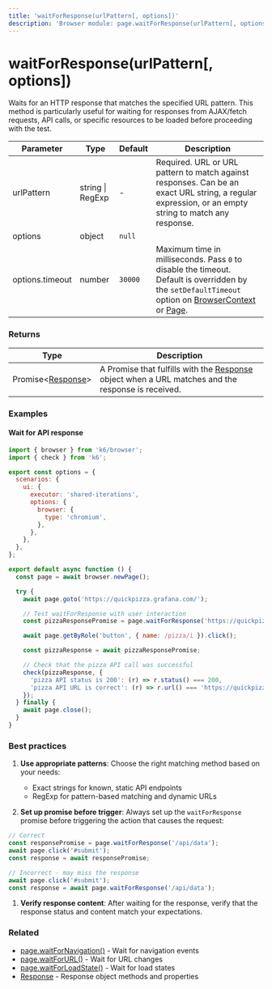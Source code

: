 ```yaml
---
title: 'waitForResponse(urlPattern[, options])'
description: 'Browser module: page.waitForResponse(urlPattern[, options]) method'
---
```


# waitForResponse(urlPattern[, options])

Waits for an HTTP response that matches the specified URL pattern. This method is particularly useful for waiting for responses from AJAX/fetch requests, API calls, or specific resources to be loaded before proceeding with the test.

| Parameter        | Type           | Default | Description                                                                                                                                                                                                                                                                                                         |
| ---------------- | -------------- | ------- | ------------------------------------------------------------------------------------------------------------------------------------------------------------------------------------------------------------------------------------------------------------------------------------------------------------------- |
| urlPattern       | string \| RegExp | -       | Required. URL or URL pattern to match against responses. Can be an exact URL string, a regular expression, or an empty string to match any response.                                                                                                                                                                |
| options          | object         | `null`  |                                                                                                                                                                                                                                                                                                                     |
| options.timeout  | number         | `30000` | Maximum time in milliseconds. Pass `0` to disable the timeout. Default is overridden by the `setDefaultTimeout` option on [BrowserContext](https://grafana.com/docs/k6/<K6_VERSION>/javascript-api/k6-browser/browsercontext/) or [Page](https://grafana.com/docs/k6/<K6_VERSION>/javascript-api/k6-browser/page/). |

### Returns

| Type                                                                                                       | Description                                                                                        |
| ---------------------------------------------------------------------------------------------------------- | -------------------------------------------------------------------------------------------------- |
| Promise<[Response](https://grafana.com/docs/k6/<K6_VERSION>/javascript-api/k6-browser/response/)> | A Promise that fulfills with the [Response](https://grafana.com/docs/k6/<K6_VERSION>/javascript-api/k6-browser/response/) object when a URL matches and the response is received. |

### Examples

#### Wait for API response

```javascript
import { browser } from 'k6/browser';
import { check } from 'k6';

export const options = {
  scenarios: {
    ui: {
      executor: 'shared-iterations',
      options: {
        browser: {
          type: 'chromium',
        },
      },
    },
  },
};

export default async function () {
  const page = await browser.newPage();

  try {
    await page.goto('https://quickpizza.grafana.com/');

    // Test waitForResponse with user interaction
    const pizzaResponsePromise = page.waitForResponse('https://quickpizza.grafana.com/api/pizza');

    await page.getByRole('button', { name: /pizza/i }).click();

    const pizzaResponse = await pizzaResponsePromise;

    // Check that the pizza API call was successful
    check(pizzaResponse, {
      'pizza API status is 200': (r) => r.status() === 200,
      'pizza API URL is correct': (r) => r.url() === 'https://quickpizza.grafana.com/api/pizza',
    });
  } finally {
    await page.close();
  }
}
```

### Best practices

1. **Use appropriate patterns**: Choose the right matching method based on your needs:
   - Exact strings for known, static API endpoints
   - RegExp for pattern-based matching and dynamic URLs

1. **Set up promise before trigger**: Always set up the `waitForResponse` promise before triggering the action that causes the request:

  <!-- md-k6:skip -->

   ```javascript
   // Correct
   const responsePromise = page.waitForResponse('/api/data');
   await page.click('#submit');
   const response = await responsePromise;

   // Incorrect - may miss the response
   await page.click('#submit');
   const response = await page.waitForResponse('/api/data');
   ```

1. **Verify response content**: After waiting for the response, verify that the response status and content match your expectations.

### Related

- [page.waitForNavigation()](https://grafana.com/docs/k6/<K6_VERSION>/javascript-api/k6-browser/page/waitfornavigation/) - Wait for navigation events
- [page.waitForURL()](https://grafana.com/docs/k6/<K6_VERSION>/javascript-api/k6-browser/page/waitforurl/) - Wait for URL changes
- [page.waitForLoadState()](https://grafana.com/docs/k6/<K6_VERSION>/javascript-api/k6-browser/page/waitforloadstate/) - Wait for load states
- [Response](https://grafana.com/docs/k6/<K6_VERSION>/javascript-api/k6-browser/response/) - Response object methods and properties
